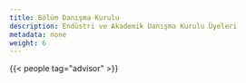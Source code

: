 ```yaml
---
title: Bölüm Danışma Kurulu
description: Endüstri ve Akademik Danışma Kurulu Üyeleri
metadata: none
weight: 6
---
```


{{< people tag="advisor" >}}

